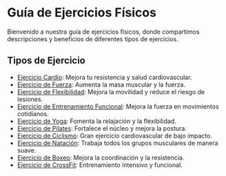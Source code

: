 # Guía de Ejercicios Físicos

Bienvenido a nuestra guía de ejercicios físicos, donde compartimos descripciones y beneficios de diferentes tipos de ejercicios.

## Tipos de Ejercicio

- [Ejercicio Cardio](ejercicios/cardio.md): Mejora tu resistencia y salud cardiovascular.
- [Ejercicio de Fuerza](ejercicios/fuerza.md): Aumenta la masa muscular y la fuerza.
- [Ejercicio de Flexibilidad](ejercicios/flexibilidad.md): Mejora la movilidad y reduce el riesgo de lesiones.
- [Ejercicio de Entrenamiento Funcional](ejercicios/entrenamientoFuncional.md): Mejora la fuerza en movimientos cotidianos.
- [Ejercicio de Yoga](ejercicios/yoga.md): Fomenta la relajación y la flexibilidad.
- [Ejercicio de Pilates](ejercicios/pilates.md): Fortalece el núcleo y mejora la postura.
- [Ejercicio de Ciclismo](ejercicios/ciclismo.md): Gran ejercicio cardiovascular de bajo impacto.
- [Ejercicio de Natación](ejercicios/natacion.md): Trabaja todos los grupos musculares de manera suave.
- [Ejercicio de Boxeo](ejercicios/boxeo.md): Mejora la coordinación y la resistencia.
- [Ejercicio de CrossFit](ejercicios/crossfit.md): Entrenamiento intensivo y funcional.
